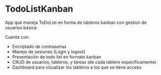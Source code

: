 # TodoListKanban
App que maneja ToDoList en forma de tableros kanban con gestion de usuarios básica

Cuenta con:
-  Encriptado de contraseñas
-  Manejo de sesiones (Login y logout)
-  Presentación de todo list en formato kanban
-  CRUD de usuarios, tableros, y tareas (de cada tablero especificamente)
-  Dashboard para visualizar los tableros a los que se tiene acceso
